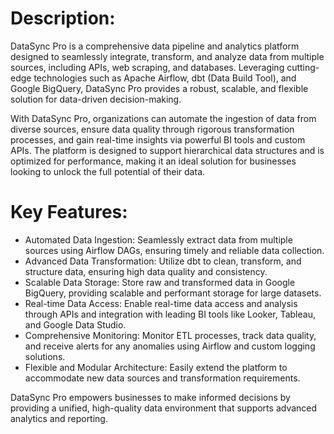 # Description:
DataSync Pro is a comprehensive data pipeline and analytics platform designed to seamlessly integrate, transform, and analyze data from multiple sources, including APIs, web scraping, and databases. Leveraging cutting-edge technologies such as Apache Airflow, dbt (Data Build Tool), and Google BigQuery, DataSync Pro provides a robust, scalable, and flexible solution for data-driven decision-making.

With DataSync Pro, organizations can automate the ingestion of data from diverse sources, ensure data quality through rigorous transformation processes, and gain real-time insights via powerful BI tools and custom APIs. The platform is designed to support hierarchical data structures and is optimized for performance, making it an ideal solution for businesses looking to unlock the full potential of their data.

# Key Features:
- Automated Data Ingestion: Seamlessly extract data from multiple sources using Airflow DAGs, ensuring timely and reliable data collection.
- Advanced Data Transformation: Utilize dbt to clean, transform, and structure data, ensuring high data quality and consistency.
- Scalable Data Storage: Store raw and transformed data in Google BigQuery, providing scalable and performant storage for large datasets.
- Real-time Data Access: Enable real-time data access and analysis through APIs and integration with leading BI tools like Looker, Tableau, and Google Data Studio.
- Comprehensive Monitoring: Monitor ETL processes, track data quality, and receive alerts for any anomalies using Airflow and custom logging solutions.
- Flexible and Modular Architecture: Easily extend the platform to accommodate new data sources and transformation requirements.

DataSync Pro empowers businesses to make informed decisions by providing a unified, high-quality data environment that supports advanced analytics and reporting.
